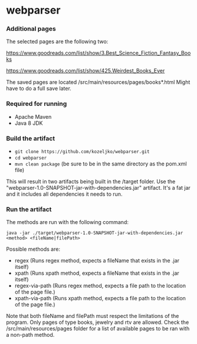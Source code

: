 # webparser

### Additional pages

The selected pages are the following two:

https://www.goodreads.com/list/show/3.Best_Science_Fiction_Fantasy_Books

https://www.goodreads.com/list/show/425.Weirdest_Books_Ever

The saved pages are located /src/main/resources/pages/books*.html Might have to do a full save later.

### Required for running
* Apache Maven
* Java 8 JDK

### Build the artifact

* ``git clone https://github.com/kozeljko/webparser.git``
* ``cd webparser``
* ``mvn clean package`` (be sure to be in the same directory as the pom.xml file)

This will result in two artifacts being built in the /target folder. Use the "webparser-1.0-SNAPSHOT-jar-with-dependencies.jar"
artifact. It's a fat jar and it includes all dependencies it needs to run.
### Run the artifact

The methods are run with the following command:

``
    java -jar ./target/webparser-1.0-SNAPSHOT-jar-with-dependencies.jar <method> <fileName|filePath>
``

Possible methods are:

* regex (Runs regex method, expects a fileName that exists in the .jar itself)
* xpath (Runs xpath method, expects a fileName that exists in the .jar itself)
* regex-via-path (Runs regex method, expects a file path to the location of the page file.)
* xpath-via-path (Runs xpath method, expects a file path to the location of the page file.)

Note that both fileName and filePath must respect the limitations of the program. Only pages of type books, jewelry and 
rtv are allowed. Check the /src/main/resources/pages folder for a list of available pages to be ran with a non-path method. 